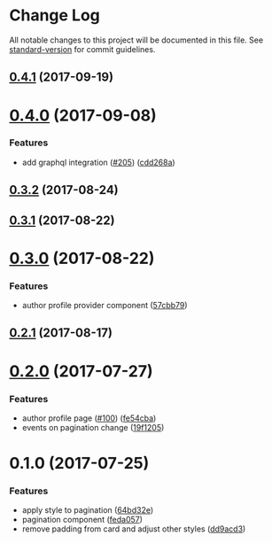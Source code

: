# Change Log

All notable changes to this project will be documented in this file.
See [standard-version](https://github.com/conventional-changelog/standard-version) for commit guidelines.

<a name="0.4.1"></a>
## [0.4.1](https://github.com/newsuk/times-components/compare/@times-components/pagination@0.4.0...@times-components/pagination@0.4.1) (2017-09-19)




<a name="0.4.0"></a>
# [0.4.0](https://github.com/newsuk/times-components/compare/@times-components/pagination@0.3.2...@times-components/pagination@0.4.0) (2017-09-08)


### Features

* add graphql integration ([#205](https://github.com/newsuk/times-components/issues/205)) ([cdd268a](https://github.com/newsuk/times-components/commit/cdd268a))




<a name="0.3.2"></a>
## [0.3.2](https://github.com/newsuk/times-components/compare/@times-components/pagination@0.3.1...@times-components/pagination@0.3.2) (2017-08-24)




<a name="0.3.1"></a>
## [0.3.1](https://github.com/newsuk/times-components/compare/@times-components/pagination@0.3.0...@times-components/pagination@0.3.1) (2017-08-22)




<a name="0.3.0"></a>
# [0.3.0](https://github.com/newsuk/times-components/compare/@times-components/pagination@0.2.1...@times-components/pagination@0.3.0) (2017-08-22)


### Features

* author profile provider component ([57cbb79](https://github.com/newsuk/times-components/commit/57cbb79))




<a name="0.2.1"></a>
## [0.2.1](https://github.com/newsuk/times-components/compare/@times-components/pagination@0.2.0...@times-components/pagination@0.2.1) (2017-08-17)




<a name="0.2.0"></a>
# [0.2.0](https://github.com/newsuk/times-components/compare/@times-components/pagination@0.1.0...@times-components/pagination@0.2.0) (2017-07-27)


### Features

* author profile page ([#100](https://github.com/newsuk/times-components/issues/100)) ([fe54cba](https://github.com/newsuk/times-components/commit/fe54cba))
* events on pagination change ([19f1205](https://github.com/newsuk/times-components/commit/19f1205))




<a name="0.1.0"></a>
# 0.1.0 (2017-07-25)


### Features

* apply style to pagination ([64bd32e](https://github.com/newsuk/times-components/commit/64bd32e))
* pagination component ([feda057](https://github.com/newsuk/times-components/commit/feda057))
* remove padding from card and adjust other styles ([dd9acd3](https://github.com/newsuk/times-components/commit/dd9acd3))
